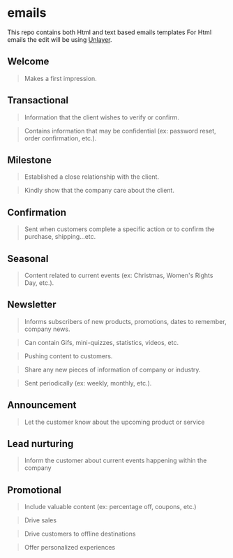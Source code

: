 # emails

This repo contains both Html and text based emails templates
For Html emails the edit will be using [Unlayer](https://unlayer.com/).

## Welcome 

> Makes a first impression.

## Transactional

>	Information that the client wishes to verify or confirm.

> Contains information that may be confidential (ex: password reset, order confirmation, etc.).

## Milestone

> Established a close relationship with the client.

>	Kindly show that the company care about the client.

## Confirmation 

> Sent when customers complete a specific action or to confirm the purchase, shipping...etc.

## Seasonal

>	Content related to current events (ex: Christmas, Women's Rights Day, etc.).

## Newsletter

> Informs subscribers of new products, promotions, dates to remember, company news.

> Can contain Gifs, mini-quizzes, statistics, videos, etc.

> Pushing content to customers.

> Share any new pieces of information of company or industry.

> Sent periodically (ex: weekly, monthly, etc.).

##	Announcement

>	Let the customer know about the upcoming product or service

##	Lead nurturing

> Inform the customer about current events happening within the company

## Promotional

> Include valuable content (ex: percentage off, coupons, etc.)

> Drive sales

> Drive customers to offline destinations 

> Offer personalized experiences
